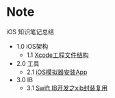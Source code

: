 # Note
iOS 知识笔记总结

* 1.0 iOS架构
	* 1.1 [Xcode工程文件结构](https://github.com/LengYi/Note/blob/master/iOS架构/1.1/Xcode工程文件结构/工程文件结构.md)
* 2.0 工具
	* 2.1 [iOS模拟器安装App](https://github.com/LengYi/Note/blob/master/工具/2.1/iOS模拟器安装App.md)
* 3.0 IB
	* 3.1 [Swift IB开发之xib封装复用](https://github.com/LengYi/Note/blob/master/IB/xib封装/xib.md) 